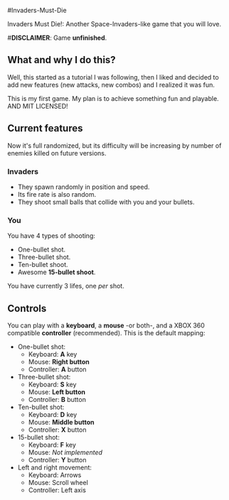 #Invaders-Must-Die

Invaders Must Die!: Another Space-Invaders-like game that you will love.

#**DISCLAIMER**: Game **unfinished**.

## What and why I do this?
Well, this started as a tutorial I was following, then I liked and decided to add new features (new attacks, new combos) and I realized it was fun.

This is my first game. My plan is to achieve something fun and playable. AND MIT LICENSED!

## Current features
Now it's full randomized, but its difficulty will be increasing by number of enemies killed on future versions.
### Invaders
 * They spawn randomly in position and speed.
 * Its fire rate is also random.
 * They shoot small balls that collide with you and your bullets.

### You
You have 4 types of shooting:
* One-bullet shot.
* Three-bullet shot.
* Ten-bullet shoot.
* Awesome **15-bullet shoot**.

You have currently 3 lifes, one *per* shot.

## Controls
You can play with a **keyboard**, a **mouse** -or both-, and a XBOX 360 compatible **controller** (recommended).
This is the default mapping:
 * One-bullet shot:
 	* Keyboard: 	**A** key 
 	* Mouse: 		**Right button**
 	* Controller: 	**A** button
 * Three-bullet shot:
	* Keyboard: 	**S** key
	* Mouse: 		**Left button**
	* Controller: 	**B** button
* Ten-bullet shot:
	* Keyboard: 	**D** key
	* Mouse: 		**Middle button**
	* Controller: 	**X** button
 * 15-bullet shot:
	* Keyboard: 	**F** key
	* Mouse: 		*Not implemented*
	* Controller: 	**Y** button
 * Left and right movement:
 	* Keyboard: 	Arrows
	* Mouse: 		Scroll wheel
	* Controller: 	Left axis